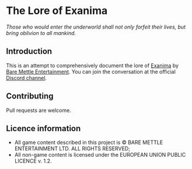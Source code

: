 # The Lore of Exanima

*Those who would enter the underworld shall not only forfeit their lives, but bring oblivion to all mankind.*

## Introduction

This is an attempt to comprehensively document the lore of [Exanima](https://www.baremettle.com/games/) by [Bare Mettle Entertainment](https://www.baremettle.com/). You can join the conversation at the official [Discord channel](https://discord.gg/RP6ueCf).

## Contributing

Pull requests are welcome.

## Licence information

* All game content described in this project is © BARE METTLE ENTERTAINMENT LTD. ALL RIGHTS RESERVED;
* All non-game content is licensed under the EUROPEAN UNION PUBLIC LICENCE v. 1.2.
